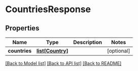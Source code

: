 # CountriesResponse

## Properties
Name | Type | Description | Notes
------------ | ------------- | ------------- | -------------
**countries** | [**list[Country]**](Country.md) |  | [optional] 

[[Back to Model list]](../README.md#documentation-for-models) [[Back to API list]](../README.md#documentation-for-api-endpoints) [[Back to README]](../README.md)


